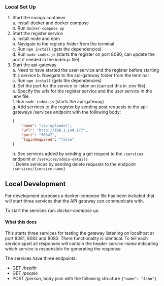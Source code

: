 ### Local Set Up
1. Start the mongo container   
    a. Install docker and docker compose    
    b. Run `docker-compose up`  
2. Start the register service  
    a. Install node and npm    
    b. Navigate to the registry folder from the terminal    
    c. Run `npm install` (gets the dependencies)  
    d. Run `node index.js` (starts the register on port 8080, can update the port if needed in the index.js file)  
3. Start the api-gateway  
    a. Need to have started the user-service and the register before starting this service
    b. Navigate to the api-gateway folder from the terminal    
    c. Run `npm install` (gets the dependencies)  
    d. Set the port for the service to listen on (can set this in .env file)  
    e. Specify the urls for the register service and the user service in the .env file  
    f. Run `node index.js` (starts the api-gateway)         
    g. Add services to the register by sending post requests to the api-gateways /services endpoint 
    with the following body:
    ```json
    {
        "name": "csv-uploader",
        "url": "http://168.1.140.177",
        "port": "30647",
        "loginRequired": "false"
    }
    ```
    h. See services added by sending a get request to the `/services` endpoint or `/services/admin-details`    
    i. Delete services by sending delete requests to the endpoint `/services/{service-name}`

## Local Development
For development purposes a docker-compose file has been included that will start three services that
the API gateway can communicate with.

To start the services run: *docker-compose up*.

#### What this does
This starts three services for testing the gateway listening on localhost at port 8081, 8082 and 8083. There functionality 
is identical. To tell each service apart all responses will contain the header *service-name* indicating which service
is responsible for generating the response 

The services have three endpoints:
- GET */health* 
- GET */people* 
- POST */person*, body json with the following structure `{"name": "John"}`